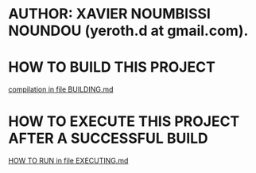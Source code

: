 
# AUTHOR: XAVIER NOUMBISSI NOUNDOU (yeroth.d at gmail.com).

# HOW TO BUILD THIS PROJECT

[compilation in file BUILDING.md](https://github.com/yerothd/yr-db-runtime-verif/blob/master/BUILDING.md)


# HOW TO EXECUTE THIS PROJECT AFTER A SUCCESSFUL BUILD

[HOW TO RUN in file EXECUTING.md](https://github.com/yerothd/yr-db-runtime-verif/blob/master/EXECUTING.md)

